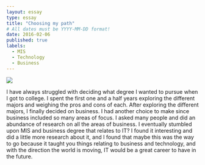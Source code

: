 ```yaml
---
layout: essay
type: essay
title: "Choosing my path"
# All dates must be YYYY-MM-DD format!
date: 2016-02-06
published: true
labels:
  - MIS
  - Technology
  - Business
---
```


<img width="" class="" src=".">

I have always struggled with deciding what degree I wanted to pursue when I got to college. I spent the first one and a half years exploring the different majors and weighing the pros and cons of each. After exploring the different majors, I finally decided on business. I had another choice to make since business included so many areas of focus. I asked many people and did an abundance of research on all the areas of business. I eventually stumbled upon MIS and business degree that relates to IT? I found it interesting and did a little more research about it, and I found that maybe this was the way to go because it taught you things relating to business and technology, and with the direction the world is moving, IT would be a great career to have in the future.



